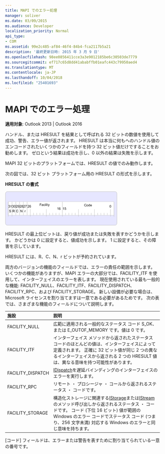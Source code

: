 ```yaml
---
title: MAPI でのエラー処理
manager: soliver
ms.date: 03/09/2015
ms.audience: Developer
localization_priority: Normal
api_type:
- COM
ms.assetid: 99e2c485-af84-46f4-84b4-fca2117b5a21
description: '最終更新日時: 2015 年 3 月 9 日'
ms.openlocfilehash: 98ee0856411cce3a3e9012185be6c30503de7779
ms.sourcegitcommit: ef717c65d8dd41ababffb01eafc443c79950aed4
ms.translationtype: MT
ms.contentlocale: ja-JP
ms.lasthandoff: 10/04/2018
ms.locfileid: "25401693"
---
```

# <a name="error-handling-in-mapi"></a>MAPI でのエラー処理

**適用対象**: Outlook 2013 | Outlook 2016 
  
ハンドル、または HRESULT を結果として呼ばれる 32 ビットの数値を使用して成功、警告、エラー値が返されます。 HRESULT は本当に何もへのハンドル値のエンコードされたいくつかのフィールドを持つ 32 ビット値だけですることをお勧めします。 ゼロという結果は成功を示し、0 以外の結果は失敗を示します。
  
MAPI 32 ビットのプラットフォームでは、HRESULT の値でのみ動作します。
  
次の図では、32 ビット プラットフォーム用の HRESULT の形式を示します。
  
**HRESULT の書式**
  
![HRESULT の形式](media/amapi_49.gif "HRESULT の形式")
  
HRESULT の最上位ビットは、戻り値が成功または失敗を表すかどうかを示します。 かどうかは 0 に設定すると、値成功を示します。 1 に設定すると、その障害を示しています。
  
HRESULT には、R、C、N、r ビットが予約されています。
  
両方のバージョンの機能のフィールドでは、エラーの責任の範囲を示します。 いくつかの機能がありますが、MAPI エラーの大部分では、FACILITY_ITF を使用して、インターフェイスのエラーを表します。 現在使用されている最も一般的な機能: FACILITY_NULL、FACILITY_ITF、FACILITY_DISPATCH、FACILITY_RPC、および FACILITY_STORAGE。 新しい設備が必要な場合は、Microsoft ライセンスを割り当てますは一意である必要があるためです。 次の表では、さまざまな機能のフィールドについて説明します。
  
|施設|説明|
|:-----|:-----|
|FACILITY_NULL  <br/> |広範に適用される一般的なステータス コード S_OK、または E_OUTOF_MEMORY です。値は 0 です。  <br/> |
|FACILITY_ITF  <br/> |インターフェイス メソッドから返されたステータス コードのほとんどの値は、インターフェイスによって定義されます。 正確に 32 ビット値が同じ 2 つの異なるインターフェイスから返される 2 つの HRESULT 値は、異なる意味を持つ可能性があります。  <br/> |
|FACILITY_DISPATCH  <br/> |[IDispatch](https://msdn.microsoft.com/library/ms221608.aspx)を遅延バインディングのインターフェイスのエラーを実行します。  <br/> |
|FACILITY_RPC  <br/> |リモート ・ プロシージャ ・ コールから返されるステータス ・ コードです。  <br/> |
|FACILITY_STORAGE  <br/> |構造化ストレージに関連する[IStorage](https://msdn.microsoft.com/library/aa380015%28VS.85%29.aspx)または[IStream](https://msdn.microsoft.com/library/aa380034%28VS.85%29.aspx)のメソッド呼び出しから返されるステータス ・ コードです。 コード (下位 16 ビット) 値が範囲の Windows のエラー コードでステータス コード (つまり、256 文字未満) 対応する Windows のエラーと同じ意味を持ちます。  <br/> |
   
[コード] フィールドは、エラーまたは警告を表すために割り当てられている一意の番号です。
  

